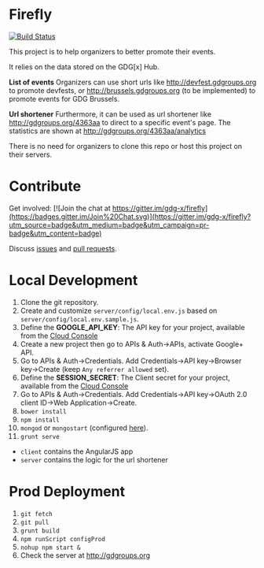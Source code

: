 Firefly
=======
[![Build Status](https://travis-ci.org/gdg-x/firefly.png)](https://travis-ci.org/gdg-x/firefly)

This project is to help organizers to better promote their events.

It relies on the data stored on the GDG[x] Hub.

**List of events**
Organizers can use short urls like http://devfest.gdgroups.org to promote devfests, or 
http://brussels.gdgroups.org (to be implemented) to promote events for GDG Brussels.

**Url shortener**
Furthermore, it can be used as url shortener like http://gdgroups.org/4363aa to direct to a specific event's page.
The statistics are shown at http://gdgroups.org/4363aa/analytics

There is no need for organizers to clone this repo or host this project on their servers.

Contribute
=================

Get involved: [![Join the chat at https://gitter.im/gdg-x/firefly](https://badges.gitter.im/Join%20Chat.svg)](https://gitter.im/gdg-x/firefly?utm_source=badge&utm_medium=badge&utm_campaign=pr-badge&utm_content=badge)

Discuss [issues](https://github.com/gdg-x/firefly/issues) and [pull requests](https://github.com/gdg-x/firefly/pulls).


Local Development
=================
1. Clone the git repository.
1. Create and customize `server/config/local.env.js` based on `server/config/local.env.sample.js`.
1. Define the **GOOGLE_API_KEY**: The API key for your project, available from the [Cloud Console](https://cloud.google.com/console)
  1. Create a new project then go to APIs & Auth->APIs, activate Google+ API.
  1. Go to APIs & Auth->Credentials. Add Credentials->API key->Browser key->Create (keep `Any referrer allowed` set).
1. Define the **SESSION_SECRET**: The Client secret for your project, available from the [Cloud Console](https://cloud.google.com/console)
  1. Go to APIs & Auth->Credentials. Add Credentials->API key->OAuth 2.0 client ID->Web Application->Create.
1. `bower install`
1. `npm install`
1. `mongod` or `mongostart` (configured [here](https://github.com/gdg-x/hub/wiki/MongoDB-Config)).
1. `grunt serve`

* `client` contains the AngularJS app
* `server` contains the logic for the url shortener

Prod Deployment
===============
1. `git fetch`
1. `git pull`
1. `grunt build`
1. `npm runScript configProd`
1. `nohup npm start &`
1. Check the server at http://gdgroups.org





